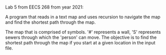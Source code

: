 # 
Lab 5 from EECS 268 from year 2021:

A program that reads in a text map and uses recursion to navigate the map and find the shortest path through the map.

The map that is comprised of symbols. '#' represents a wall, 'S' represents sewers 
through which the 'person' can move. The objective is to find the shortest path 
through the map if you start at a given location in the input file.
